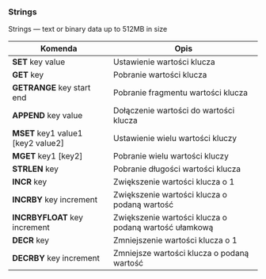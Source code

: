 ### Strings

Strings — text or binary data up to 512MB in size

| Komenda  | Opis   |
|---|---|
| **SET** key value | Ustawienie wartości klucza  |
| **GET** key  | Pobranie wartości klucza |
| **GETRANGE** key start end  | Pobranie fragmentu wartości klucza |
| **APPEND** key value | Dołączenie wartości do wartości klucza |
| **MSET** key1 value1 [key2 value2] | Ustawienie wielu wartości kluczy  |
| **MGET** key1 [key2] | Pobranie wielu wartości kluczy  |
| **STRLEN** key | Pobranie długości wartości klucza  |
| **INCR** key | Zwiększenie wartości klucza o 1  |
| **INCRBY** key increment | Zwiększenie wartości klucza o podaną wartość |
| **INCRBYFLOAT** key increment | Zwiększenie wartości klucza o podaną wartość ułamkową |
| **DECR** key | Zmniejszenie wartości klucza o 1 |
| **DECRBY** key increment | Zmniejsze wartości klucza o podaną wartość |